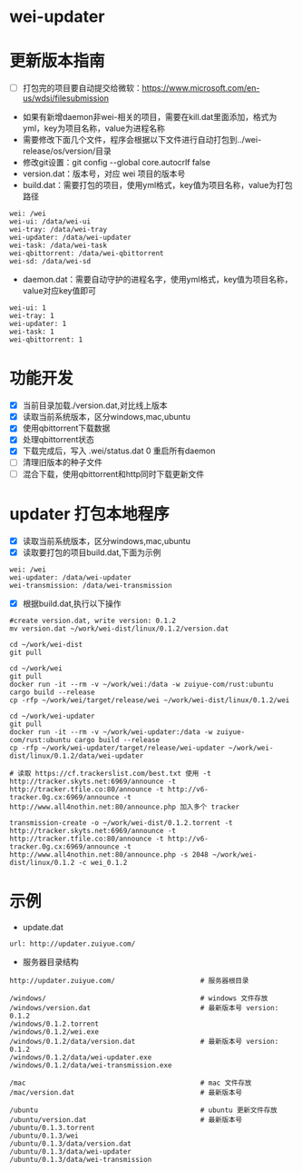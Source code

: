 # wei-updater

# 更新版本指南

- [ ] 打包完的项目要自动提交给微软：https://www.microsoft.com/en-us/wdsi/filesubmission
- 如果有新增daemon非wei-相关的项目，需要在kill.dat里面添加，格式为yml，key为项目名称，value为进程名称
- 需要修改下面几个文件，程序会根据以下文件进行自动打包到../wei-release/os/version/目录
- 修改git设置：git config --global core.autocrlf false
- version.dat：版本号，对应 wei 项目的版本号
- build.dat：需要打包的项目，使用yml格式，key值为项目名称，value为打包路径
```
wei: /wei
wei-ui: /data/wei-ui
wei-tray: /data/wei-tray
wei-updater: /data/wei-updater
wei-task: /data/wei-task
wei-qbittorrent: /data/wei-qbittorrent
wei-sd: /data/wei-sd
```
- daemon.dat：需要自动守护的进程名字，使用yml格式，key值为项目名称，value对应key值即可
```
wei-ui: 1
wei-tray: 1
wei-updater: 1
wei-task: 1
wei-qbittorrent: 1
```

# 功能开发

- [x] 当前目录加载./version.dat,对比线上版本
- [x] 读取当前系统版本，区分windows,mac,ubuntu
- [x] 使用qbittorrent下载数据
- [x] 处理qbittorrent状态
- [x] 下载完成后，写入 .wei/status.dat 0 重启所有daemon
- [ ] 清理旧版本的种子文件
- [ ] 混合下载，使用qbittorrent和http同时下载更新文件

# updater 打包本地程序

- [x] 读取当前系统版本，区分windows,mac,ubuntu
- [x] 读取要打包的项目build.dat,下面为示例
````
wei: /wei
wei-updater: /data/wei-updater
wei-transmission: /data/wei-transmission
````
- [x] 根据build.dat,执行以下操作
````
#create version.dat, write version: 0.1.2
mv version.dat ~/work/wei-dist/linux/0.1.2/version.dat

cd ~/work/wei-dist
git pull

cd ~/work/wei
git pull
docker run -it --rm -v ~/work/wei:/data -w zuiyue-com/rust:ubuntu cargo build --release
cp -rfp ~/work/wei/target/release/wei ~/work/wei-dist/linux/0.1.2/wei

cd ~/work/wei-updater
git pull
docker run -it --rm -v ~/work/wei-updater:/data -w zuiyue-com/rust:ubuntu cargo build --release
cp -rfp ~/work/wei-updater/target/release/wei-updater ~/work/wei-dist/linux/0.1.2/data/wei-updater

# 读取 https://cf.trackerslist.com/best.txt 使用 -t http://tracker.skyts.net:6969/announce -t http://tracker.tfile.co:80/announce -t http://v6-tracker.0g.cx:6969/announce -t http://www.all4nothin.net:80/announce.php 加入多个 tracker

transmission-create -o ~/work/wei-dist/0.1.2.torrent -t http://tracker.skyts.net:6969/announce -t http://tracker.tfile.co:80/announce -t http://v6-tracker.0g.cx:6969/announce -t http://www.all4nothin.net:80/announce.php -s 2048 ~/work/wei-dist/linux/0.1.2 -c wei_0.1.2
````

# 示例

- update.dat

````
url: http://updater.zuiyue.com/
````

- 服务器目录结构

````
http://updater.zuiyue.com/                     # 服务器根目录

/windows/                                      # windows 文件存放
/windows/version.dat                           # 最新版本号 version: 0.1.2
/windows/0.1.2.torrent
/windows/0.1.2/wei.exe
/windows/0.1.2/data/version.dat                # 最新版本号 version: 0.1.2
/windows/0.1.2/data/wei-updater.exe
/windows/0.1.2/data/wei-transmission.exe

/mac                                           # mac 文件存放
/mac/version.dat                               # 最新版本号

/ubuntu                                        # ubuntu 更新文件存放
/ubuntu/version.dat                            # 最新版本号
/ubuntu/0.1.3.torrent
/ubuntu/0.1.3/wei
/ubuntu/0.1.3/data/version.dat
/ubuntu/0.1.3/data/wei-updater
/ubuntu/0.1.3/data/wei-transmission
````
